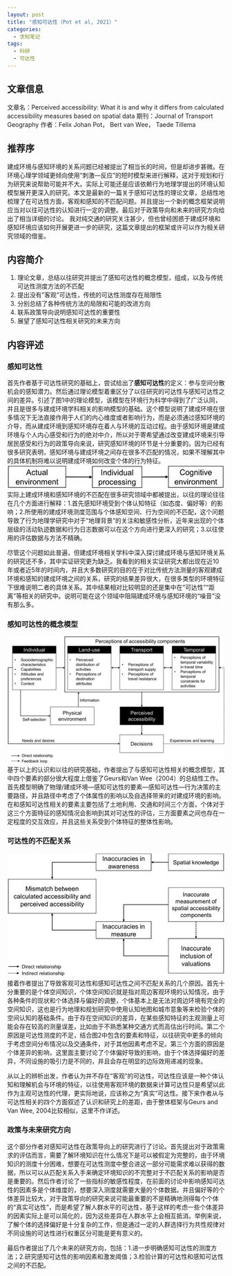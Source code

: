 ```yaml
---
layout: post
title: "感知可达性（Pot et al, 2021）"
categories:
  - 求知笔记
tags:
  - 科研
  - 可达性
---
```

## 文章信息
文章名：Perceived accessibility: What it is and why it differs from calculated accessibility measures based on spatial data
期刊：Journal of Transport Geography
作者：Felix Johan Pot， Bert van Wee， Taede Tillema
## 推荐序
建成环境与感知环境的关系问题已经被提出了相当长的时间，但是却进步甚微。在环境心理学领域更倾向使用“刺激—反应”的短时模型来进行解释，这对于规划和行为研究来说帮助可能并不大。实际上可能还是应该依赖行为地理学提出的环境认知模型展开更深入的研究。本文是最新的一篇关于感知可达性的理论文章，总结性地梳理了在可达性方面，客观和感知的不匹配问题。并且提出一个新的概念框架说明应当对以往可达性的认知进行一定的调整。最后对于政策导向和未来的研究方向给出了相当详细的讨论。
我对纯交通的研究关注甚少，但也曾经困惑于建成环境和感知环境应该如何开展更进一步的研究，这篇文章提出的框架或许可以作为相关研究领域的借鉴。
## 内容简介

1. 理论文章，总结以往研究并提出了感知可达性的概念模型，组成，以及与传统可达性测度方法的不匹配
1. 提出没有”客观”可达性，传统的可达性测度存在局限性
1. 分别总结了各种传统方法的局限和可能的改进方向
1. 联系政策导向说明感知可达性的重要性
1. 展望了感知可达性相关研究的未来方向
## 内容评述
### 感知可达性
首先作者基于可达性研究的基础上，尝试给出了**感知可达性**的定义：参与空间分散机会的感知潜力。然后通过理论模型着重区分了以往研究的可达性与感知可达性之间的差异。引述了图1中的理论模型，该模型在环境行为科学中得到了广泛认同，并且是很多与建成环境学科相关的影响模型的基础。这个模型说明了建成环境在很多情况下无法直接作用于人们的内心维度或者影响行为，而是必须通过感知环境的介导，而从建成环境到感知环境存在着人与环境的互动过程。由于感知环境是建成环境与个人内心感受和行为的绝对中介，所以对于寄希望通过改变建成环境来引导居民感受和行为的政策导向来说，研究感知环境的环节是十分重要的。因为已经有很多研究表明，感知环境与建成环境之间存在很多不匹配的情况，如果不理解其中的具体机制将难以说明建成环境如何改变个体的行为特征。
![](image/感知可达1.jpeg)
实际上建成环境和感知环境的不匹配在很多研究领域中都被提出，以往的理论往往在几个方面进行解释：1.首先感知环境受到个体认知特征（如态度、偏好等）的影响；2.所使用的建成环境测度范围与个体感知空间、行为空间的不匹配，这个问题导致了行为地理学研究中对于“地理背景”的关注和敏感性分析，近年来出现的个体层级的活动轨迹数据和行为日志数据可以在这个方向进行更深入的研究；3.以往使用的评估数据与方法不精确。

尽管这个问题如此普遍，但建成环境相关学科中深入探讨建成环境与感知环境关系的研究还不多，其中实证研究更为缺乏。我看到的相关实证研究大都出现在近10年或者近5年的时间内，并且大多数研究的目的在于对比传统方法测量的客观建成环境和感知的建成环境之间的关系，研究的结果差异很大，在很多类型的环境特征下很难说明二者的具体关系。其中结果相对比较明显的还是集中在“可达性”“距离”等相关的研究中。说明可能在这个领域中阻隔建成环境与感知环境的“噪音”没有那么多。
### 感知可达性的概念模型
![](image/感知可达2.jpeg)
基于以上的认识和以往的研究基础，作者提出了与感知可达性相关的概念模型，其中四个要素的部分很大程度上借鉴了Geurs和Van Wee（2004）的总结性工作。首先模型明确了物理/建成环境—感知可达性的要素—感知可达性—行为决策的主要路径，并且路径中考虑了个体属性的影响以及自选择带来的对建成环境的影响。在和感知可达性相关的要素主要包括了土地利用、交通和时间三个方面，个体对于这三个方面特征的感知情况会影响到其对可达性的评估，三方面要素之间也存在一定程度的交互效应，并且这些关系受到个体特征的整体性影响。
### 可达性的不匹配关系
![](image/感知可达4.jpeg)
接着作者提出了导致客观可达性和感知可达性之间不匹配关系的几个原因。首先十分重要的是个体空间知识，个体空间知识就是指对周边客观环境的认知情况，由于各种条件的现状和个体选择与偏好的调整，个体基本上是无法对周边环境有完全的空间知识，这也是行为地理和规划研究中使用认知地图和城市意象等来检验个体的空间认知的基础条件。由于存在空间知识的差异，在某些感知特征的主观测量上可能会存在较高的测量误差，比如由于不熟悉某种交通方式而高估出行时间。第二个原因是可达性测度的不足，结合图2中包含的要素和特征，以往研究中更多的倾向于考虑空间分布情况以及交通条件，对于其他因素考虑不足。第三个方面的原因是个体差异的影响，这里面主要讨论了个体偏好导致的影响，由于个体选择偏好的差异，不同设施的吸引力是不同的，并且会存在明显的边际效用递减的现象。

从以上的辨析出发，作者认为并不存在“客观”的可达性，可达性应该是一种个体认知和理解机会与环境的特征，以往使用客观环境的数据来计算可达性只是希望以此作为主观可达性的代理，更实际地说，应该称之为“真实”可达性。接下来作者从与可达性相关的四个方面叙述了认识和研究上的差距，由于整体框架与Geurs and Van Wee, 2004比较相似，这里不作详述。
### 政策与未来研究方向
这个部分作者对感知可达性在政策导向上的研究进行了讨论。首先提出对于政策需求的评估而言，需要了解环境知识在什么情况下是可以被假定为完整的，由于环境知识的测度十分困难，想要在可达性测度中整合进这一部分可能需求难以获得的数据，所以可以从匹配关系入手来确定环境知识的不完整对于不匹配关系的影响是否是重要的。然后作者讨论了一些指标的敏感性程度，在前面的讨论中影响感知可达性的因素多是个体维度的，想要深入测度就需要大量的个体数据。并且偏好等的个体差异比较大，对于政策导向的研究来说可能最重要的不是精确地测得每个个体的“真实可达性”，而是希望了解人群水平的可达性，基于这样的考虑一些个体差异的因素实际上是可以简化的，因为这些差异在人群水平上会相互抵消。举例来说，了解个体的选择偏好是十分复杂的工作，但是通过一定的人群选择行为共性规律对不同设施的可达性进行权重区分可能是更有意义的。

最后作者提出了几个未来的研究方向，包括：1.进一步明确感知可达性的测度方法；2.研究感知可达性的影响因素和激发阈值；3.检验计算的可达性和感知可达性之间的不匹配。
